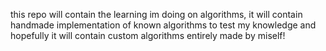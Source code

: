 this repo will contain the learning im doing on algorithms, it will contain handmade implementation of known algorithms to test my knowledge and hopefully it will contain custom algorithms entirely made by miself!
